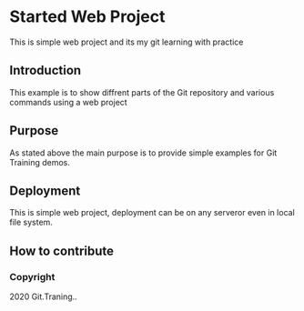 # Started Web Project
This is simple web project and its my git learning with practice

## Introduction
This example is to show diffrent parts of the Git repository and various commands using a web project

## Purpose
As stated above the main purpose is to provide simple examples for Git Training demos.

## Deployment
This is simple web project, deployment can be on any serveror even in local file system.

## How to contribute

### Copyright
2020 Git.Traning..